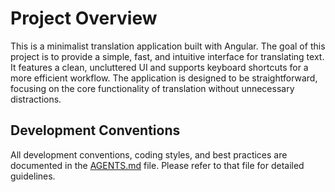 # Project Overview

This is a minimalist translation application built with Angular. The goal of this project is to provide a simple, fast, and intuitive interface for translating text. It features a clean, uncluttered UI and supports keyboard shortcuts for a more efficient workflow. The application is designed to be straightforward, focusing on the core functionality of translation without unnecessary distractions.

## Development Conventions

All development conventions, coding styles, and best practices are documented in the [AGENTS.md](AGENTS.md) file. Please refer to that file for detailed guidelines.
